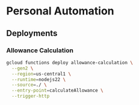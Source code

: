# Personal Automation

## Deployments

### Allowance Calculation

``` bash
gcloud functions deploy allowance-calculation \
  --gen2 \
  --region=us-central1 \
  --runtime=nodejs22 \
  --source=./ \
  --entry-point=calculateAllowance \
  --trigger-http
```

